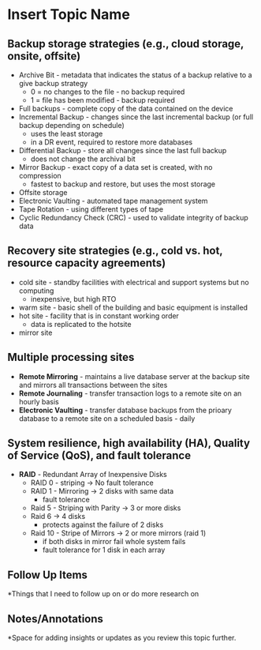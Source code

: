 # Insert Topic Name
## Backup storage strategies (e.g., cloud storage, onsite, offsite)
- Archive Bit - metadata that indicates the status of a backup relative to a give backup strategy
	- 0 = no changes to the file - no backup required
	- 1 = file has been modified - backup required
- Full backups - complete copy of the data contained on the device
- Incremental Backup - changes since the last incremental backup (or full backup depending on schedule)
	- uses the least storage
	- in a DR event, required to restore more databases
- Differential Backup - store all changes since the last full backup
	- does not change the archival bit
- Mirror Backup - exact copy of a data set is created, with no compression
	- fastest to backup and restore, but uses the most storage
- Offsite storage
- Electronic Vaulting - automated tape management system
- Tape Rotation - using different types of tape
- Cyclic Redundancy Check (CRC) - used to validate integrity of backup data
## Recovery site strategies (e.g., cold vs. hot, resource capacity agreements)
- cold site - standby facilities with electrical and support systems but no computing
	- inexpensive, but high RTO
- warm site - basic shell of the building and basic equipment is installed
- hot site - facility that is in constant working order
	- data is replicated to the hotsite
- mirror site
## Multiple processing sites
- **Remote Mirroring** - maintains a live database server at the backup site and mirrors all transactions between the sites
- **Remote Journaling** - transfer transaction logs to a remote site on an hourly basis
- **Electronic Vaulting** - transfer database backups from the prioary database to a remote site on a scheduled basis - daily
## System resilience, high availability (HA), Quality of Service (QoS), and fault tolerance
- **RAID** - Redundant Array of Inexpensive Disks
	- RAID 0 - striping -> No fault tolerance
	- RAID 1 - Mirroring -> 2 disks with same data
		- fault tolerance
	- Raid 5 - Striping with Parity -> 3 or more disks
	- Raid 6 -> 4 disks
		- protects against the failure of 2 disks
	- Raid 10 - Stripe of Mirrors -> 2 or more mirrors (raid 1)
		- if both disks in mirror fail whole system fails
		- fault tolerance for 1 disk in each array

## Follow Up Items
*Things that I need to follow up on or do more research on

## Notes/Annotations
*Space for adding insights or updates as you review this topic further.
